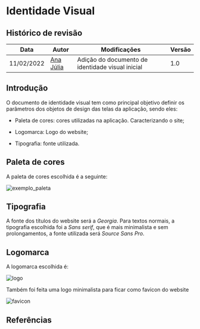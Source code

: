 # Identidade Visual

## Histórico de revisão
| Data       | Autor                                        | Modificações                      | Versão |
| ---------- | -------------------------------------------- | --------------------------------- | ------ |
| 11/02/2022 | [Ana Júlia](https://github.com/aluzianobriceno) | Adição do documento de identidade visual inicial | 1.0  |

## Introdução

O documento de identidade visual tem como principal objetivo definir os parâmetros dos objetos de design das telas da aplicação, sendo eles:

- Paleta de cores: cores utilizadas na aplicação. Caracterizando o site;

- Logomarca: Logo do website;

- Tipografia: fonte utilizada.

## Paleta de cores

A paleta de cores escolhida é a seguinte:

![exemplo_paleta ](/paleta-cores.png)

## Tipografia

A fonte dos títulos do website será a *Georgia*.
Para textos normais, a tipografia escolhida foi a *Sans serif*, que é mais minimalista e sem prolongamentos, a fonte utilizada será *Source Sans Pro*.


## Logomarca

A logomarca escolhida é: 

![logo](/logo-transparente.png)

Também foi feita uma logo minimalista para ficar como favicon do website

![favicon](/favicon-pequeno.png)

## Referências

